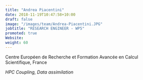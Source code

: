 ```yaml
---
title: "Andrea Piacentini"
date: 2018-11-19T10:47:58+10:00
draft: false
image: "/images/team/Andrea-Piacentini.JPG"
jobtitle: "RESEARCH ENGINEER - WP5"
promoted: true
Website: 
weight: 60
---
```


Centre Européen de Recherche et Formation Avancée en Calcul Scientifique, France

*HPC Coupling, Data assimilation*
